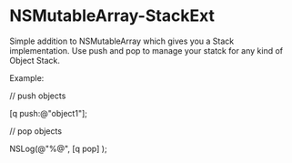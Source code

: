 # NSMutableArray-StackExt

Simple addition to NSMutableArray which gives you a Stack implementation. Use push and pop to manage your statck for any kind of Object Stack.

Example:

// push objects

[q push:@"object1"];


// pop objects

NSLog(@"%@", [q pop] );
